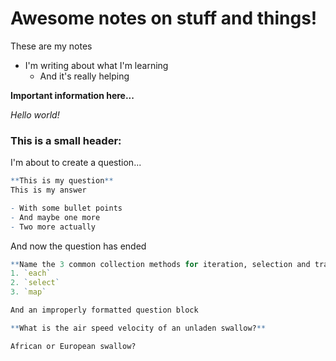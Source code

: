 # Awesome notes on stuff and things!

These are my notes

- I'm writing about what I'm learning
  - And it's really helping

**Important information here...**

_Hello world!_

### This is a small header:

I'm about to create a question...

```q
**This is my question**
This is my answer

- With some bullet points
- And maybe one more
- Two more actually
```

And now the question has ended

```q
**Name the 3 common collection methods for iteration, selection and transformation.**
1. `each`
2. `select`
3. `map`
```

```q
And an improperly formatted question block
```

```q
**What is the air speed velocity of an unladen swallow?**

African or European swallow?
```

